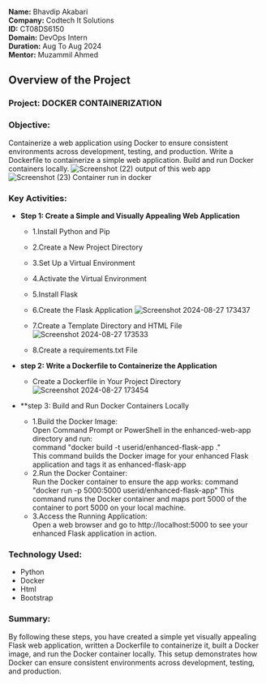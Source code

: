 **Name:** Bhavdip Akabari  
**Company:** Codtech It Solutions  
**ID:** CT08DS6150  
**Domain:** DevOps Intern  
**Duration:** Aug To Aug 2024  
**Mentor:** Muzammil Ahmed  

## Overview of the Project

### Project: DOCKER CONTAINERIZATION

### Objective: 
Containerize a web application using Docker to ensure consistent environments
 across development, testing, and production. Write a Dockerfile to containerize a
 simple web application. Build and run Docker containers locally.
![Screenshot (22)](https://github.com/user-attachments/assets/ee7e1158-c064-4d2a-a32d-b74a371a1d5c)
output of this web app
![Screenshot (23)](https://github.com/user-attachments/assets/9734f739-6d83-4bbb-9588-2787ad523098)
Container run in docker


### Key Activities:
- **Step 1: Create a Simple and Visually Appealing Web Application**
  - 1.Install Python and Pip
  - 2.Create a New Project Directory
  - 3.Set Up a Virtual Environment
  - 4.Activate the Virtual Environment
  - 5.Install Flask
  - 6.Create the Flask Application
    ![Screenshot 2024-08-27 173437](https://github.com/user-attachments/assets/98b538b9-341a-4c3d-95d6-d5a4fe206fa8)

  - 7.Create a Template Directory and HTML File
    ![Screenshot 2024-08-27 173533](https://github.com/user-attachments/assets/a81c4151-ee2d-4c0b-ac22-f5de3d18113e)

  - 8.Create a requirements.txt File
- **step 2: Write a Dockerfile to Containerize the Application**
  - Create a Dockerfile in Your Project Directory
    ![Screenshot 2024-08-27 173454](https://github.com/user-attachments/assets/50ddd42a-7c5a-4fc5-b56b-74786f798d68)

- **step 3:  Build and Run Docker Containers Locally
  - 1.Build the Docker Image:  
      Open Command Prompt or PowerShell in the enhanced-web-app directory and run:  
      command "docker build -t userid/enhanced-flask-app ."  
      This command builds the Docker image for your enhanced Flask application and tags it as enhanced-flask-app
  - 2.Run the Docker Container:  
      Run the Docker container to ensure the app works:
      command "docker run -p 5000:5000 userid/enhanced-flask-app"
      This command runs the Docker container and maps port 5000 of the container to port 5000 on your local machine.
  - 3.Access the Running Application:  
      Open a web browser and go to http://localhost:5000 to see your enhanced Flask application in action.


### Technology Used: 
- Python
- Docker
- Html
- Bootstrap

### Summary:
By following these steps, you have created a simple yet visually appealing Flask web application, written a Dockerfile to containerize it, built a Docker image, and run the Docker container locally. This setup demonstrates how Docker can ensure consistent environments across development, testing, and production.
